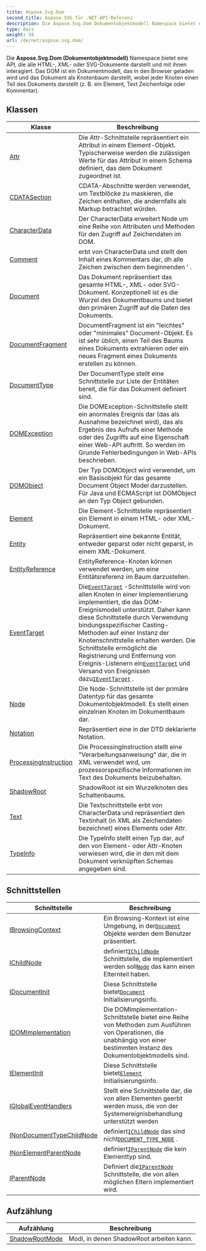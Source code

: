 ```yaml
---
title: Aspose.Svg.Dom
second_title: Aspose.SVG für .NET-API-Referenz
description: Die Aspose.Svg.Dom Dokumentobjektmodell Namespace bietet eine API die alle HTML XML oder SVGDokumente darstellt und mit ihnen interagiert. Das DOM ist ein Dokumentmodell das in den Browser geladen wird und das Dokument als Knotenbaum darstellt wobei jeder Knoten einen Teil des Dokuments darstellt z. B. ein Element Text Zeichenfolge oder Kommentar.
type: docs
weight: 50
url: /de/net/aspose.svg.dom/
---
```

Die **Aspose.Svg.Dom (Dokumentobjektmodell)** Namespace bietet eine API, die alle HTML-, XML- oder SVG-Dokumente darstellt und mit ihnen interagiert. Das DOM ist ein Dokumentmodell, das in den Browser geladen wird und das Dokument als Knotenbaum darstellt, wobei jeder Knoten einen Teil des Dokuments darstellt (z. B. ein Element, Text Zeichenfolge oder Kommentar).

## Klassen

| Klasse | Beschreibung |
| --- | --- |
| [Attr](./attr/) | Die Attr-Schnittstelle repräsentiert ein Attribut in einem Element-Objekt. Typischerweise werden die zulässigen Werte für das Attribut in einem Schema definiert, das dem Dokument zugeordnet ist. |
| [CDATASection](./cdatasection/) | CDATA-Abschnitte werden verwendet, um Textblöcke zu maskieren, die Zeichen enthalten, die andernfalls als Markup betrachtet würden. |
| [CharacterData](./characterdata/) | Der CharacterData erweitert Node um eine Reihe von Attributen und Methoden für den Zugriff auf Zeichendaten im DOM. |
| [Comment](./comment/) | erbt von CharacterData und stellt den Inhalt eines Kommentars dar, dh alle Zeichen zwischen dem beginnenden ' . |
| [Document](./document/) | Das Dokument repräsentiert das gesamte HTML-, XML- oder SVG-Dokument. Konzeptionell ist es die Wurzel des Dokumentbaums und bietet den primären Zugriff auf die Daten des Dokuments. |
| [DocumentFragment](./documentfragment/) | DocumentFragment ist ein "leichtes" oder "minimales" Document-Objekt. Es ist sehr üblich, einen Teil des Baums eines Dokuments extrahieren oder ein neues Fragment eines Dokuments erstellen zu können. |
| [DocumentType](./documenttype/) | Der DocumentType stellt eine Schnittstelle zur Liste der Entitäten bereit, die für das Dokument definiert sind. |
| [DOMException](./domexception/) | Die DOMException-Schnittstelle stellt ein anormales Ereignis dar (das als Ausnahme bezeichnet wird), das als Ergebnis des Aufrufs einer Methode oder des Zugriffs auf eine Eigenschaft einer Web-API auftritt. So werden im Grunde Fehlerbedingungen in Web-APIs beschrieben. |
| [DOMObject](./domobject/) | Der Typ DOMObject wird verwendet, um ein Basisobjekt für das gesamte Document Object Model darzustellen. Für Java und ECMAScript ist DOMObject an den Typ Object gebunden. |
| [Element](./element/) | Die Element-Schnittstelle repräsentiert ein Element in einem HTML- oder XML-Dokument. |
| [Entity](./entity/) | Repräsentiert eine bekannte Entität, entweder geparst oder nicht geparst, in einem XML-Dokument. |
| [EntityReference](./entityreference/) | EntityReference-Knoten können verwendet werden, um eine Entitätsreferenz im Baum darzustellen. |
| [EventTarget](./eventtarget/) | Die[`EventTarget`](../aspose.svg.dom/eventtarget/) -Schnittstelle wird von allen Knoten in einer Implementierung implementiert, die das DOM-Ereignismodell unterstützt. Daher kann diese Schnittstelle durch Verwendung bindungsspezifischer Casting-Methoden auf einer Instanz der Knotenschnittstelle erhalten werden. Die Schnittstelle ermöglicht die Registrierung und Entfernung von Ereignis-Listenern ein[`EventTarget`](../aspose.svg.dom/eventtarget/) und Versand von Ereignissen dazu[`IEventTarget`](../aspose.svg.dom.events/ieventtarget/) . |
| [Node](./node/) | Die Node-Schnittstelle ist der primäre Datentyp für das gesamte Dokumentobjektmodell. Es stellt einen einzelnen Knoten im Dokumentbaum dar. |
| [Notation](./notation/) | Repräsentiert eine in der DTD deklarierte Notation. |
| [ProcessingInstruction](./processinginstruction/) | Die ProcessingInstruction stellt eine "Verarbeitungsanweisung" dar, die in XML verwendet wird, um prozessorspezifische Informationen im Text des Dokuments beizubehalten. |
| [ShadowRoot](./shadowroot/) | ShadowRoot ist ein Wurzelknoten des Schattenbaums. |
| [Text](./text/) | Die Textschnittstelle erbt von CharacterData und repräsentiert den Textinhalt (in XML als Zeichendaten bezeichnet) eines Elements oder Attr. |
| [TypeInfo](./typeinfo/) | Die TypeInfo stellt einen Typ dar, auf den von Element- oder Attr-Knoten verwiesen wird, die in den mit dem Dokument verknüpften Schemas angegeben sind. |
## Schnittstellen

| Schnittstelle | Beschreibung |
| --- | --- |
| [IBrowsingContext](./ibrowsingcontext/) | Ein Browsing-Kontext ist eine Umgebung, in der[`Document`](../aspose.svg.dom/document/) Objekte werden dem Benutzer präsentiert. |
| [IChildNode](./ichildnode/) | definiert[`IChildNode`](../aspose.svg.dom/ichildnode/) Schnittstelle, die implementiert werden soll[`Node`](../aspose.svg.dom/node/) das kann einen Elternteil haben. |
| [IDocumentInit](./idocumentinit/) | Diese Schnittstelle bietet[`Document`](../aspose.svg.dom/document/) Initialisierungsinfo. |
| [IDOMImplementation](./idomimplementation/) | Die DOMImplementation-Schnittstelle bietet eine Reihe von Methoden zum Ausführen von Operationen, die unabhängig von einer bestimmten Instanz des Dokumentobjektmodells sind. |
| [IElementInit](./ielementinit/) | Diese Schnittstelle bietet[`Element`](../aspose.svg.dom/element/) Initialisierungsinfo. |
| [IGlobalEventHandlers](./iglobaleventhandlers/) | Stellt eine Schnittstelle dar, die von allen Elementen geerbt werden muss, die von der Systemereignisbehandlung unterstützt werden |
| [INonDocumentTypeChildNode](./inondocumenttypechildnode/) | definiert[`IChildNode`](../aspose.svg.dom/ichildnode/) das sind nicht[`DOCUMENT_TYPE_NODE`](../aspose.svg.dom/node/document_type_node/) . |
| [INonElementParentNode](./inonelementparentnode/) | definiert[`IParentNode`](../aspose.svg.dom/iparentnode/) die kein Elementtyp sind. |
| [IParentNode](./iparentnode/) | Definiert die[`IParentNode`](../aspose.svg.dom/iparentnode/) Schnittstelle, die von allen möglichen Eltern implementiert wird. |
## Aufzählung

| Aufzählung | Beschreibung |
| --- | --- |
| [ShadowRootMode](./shadowrootmode/) | Modi, in denen ShadowRoot arbeiten kann. |


